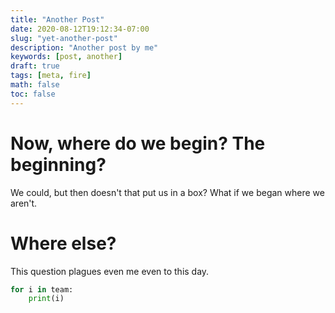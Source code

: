 ```yaml
---
title: "Another Post"
date: 2020-08-12T19:12:34-07:00
slug: "yet-another-post"
description: "Another post by me"
keywords: [post, another]
draft: true
tags: [meta, fire]
math: false
toc: false
---
```

# Now, where do we begin? The beginning?

We could, but then doesn't that put us in a box? 
What if we began where we aren't. 

# Where else?

This question plagues even me even to this day.

```python
for i in team:
    print(i)
```
